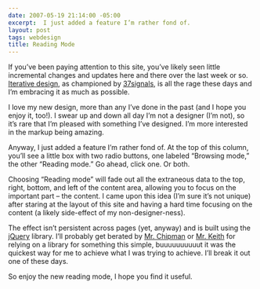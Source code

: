 ```yaml
---
date: 2007-05-19 21:14:00 -05:00
excerpt:  I just added a feature I’m rather fond of.
layout: post
tags: webdesign
title: Reading Mode
---
```


If you’ve been paying attention to this site, you’ve likely seen little incremental changes and updates here and there over the last week or so. [Iterative design](http://en.wikipedia.org/wiki/Iterative_design), as championed by [37signals](http://37signals.com/), is all the rage these days and I’m embracing it as much as possible.

I love my new design, more than any I’ve done in the past (and I hope you enjoy it, too!). I swear up and down all day I’m not a designer (I’m not), so it’s rare that I’m pleased with something I’ve designed. I’m more interested in the markup being amazing.

Anyway, I just added a feature I’m rather fond of. At the top of this column, you’ll see a little box with two radio buttons, one labeled “Browsing mode,” the other “Reading mode.” Go ahead, click one. Or both.

Choosing “Reading mode” will fade out all the extraneous data to the top, right, bottom, and left of the content area, allowing you to focus on the important part – the content. I came upon this idea (I’m sure it’s not unique) after staring at the layout of this site and having a hard time focusing on the content (a likely side-effect of my non-designer-ness).

The effect isn’t persistent across pages (yet, anyway) and is built using the [jQuery](http://jquery.com/) library. I’ll probably get berated by [Mr. Chipman](http://www.slayeroffice.com/) or [Mr. Keith](http://adactio.com/) for relying on a library for something this simple, buuuuuuuuuut it was the quickest way for me to achieve what I was trying to achieve. I’ll break it out one of these days.

So enjoy the new reading mode, I hope you find it useful.